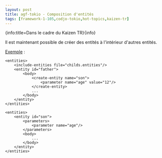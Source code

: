```yaml
---
layout: post
title: agf-tokio - Composition d'entités
tags: [framework-1-105,codjo-tokio,hot-topics,kaizen-tr]
---
```

{info:title=Dans le cadre du Kaizen TR}{info}

Il est maintenant possible de créer des entités à l'intérieur d'autres entités.

<u>Exemple</u> :
```xml|title=parents.entities
<entities>
    <include-entities file="childs.entities"/>
    <entity id="father">
        <body>
            <create-entity name="son">
                <parameter name="age" value="12"/>
            </create-entity>
            ...
        </body>
    </entity>
</entities>
```

```xml|title=childs.entities
<entities>
    <entity id="son">
        <parameters>
            <parameter name="age"/>
        </parameters>
        <body>
            ...
        </body>
    </entity>
</entities>
```